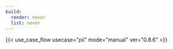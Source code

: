```yaml
---
build:
  render: never
  list: never
---
```


{{< use_case_flow usecase="pii" mode="manual" ver="0.8.6" >}}